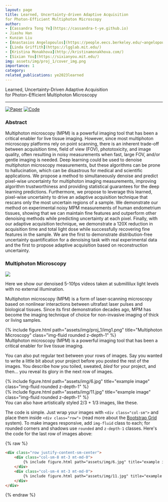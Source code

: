 ```yaml
---
layout: page
title: Learned, Uncertainty-driven Adaptive Acquisition
for Photon-Efficient Multiphoton Microscopy
author: 
- [Cassandra Tong Ye](https://cassandra-t-ye.github.io) 
- Jiashu Han
- Kunzan Liu 
- [Anastasios Angelopoulos](https://people.eecs.berkeley.edu/~angelopoulos/) 
- [Linda Griffith](https://lgglab.mit.edu/) 
- [Kristina Monakhova](http://kristinamonakhova.com/)
- [Sixian You](https://sixianyou.mit.edu/)  
img: assets/img/proj_1/cover_img.png
importance: 1
category: 
related_publications: ye2023learned
---
```

Learned, Uncertainty-Driven Adaptive Acquisition  
for Photon-Efficient Multiphoton Microscopy  

-------------------------------------------------------------------------------------------------
[![Paper](https://github.com/cassandra-t-ye/Learned_Uncertainty_Quantification/blob/gh-pages/hosted_imgs/paper_front_page.png)](https://arxiv.org/abs/2310.16102) [![Code](https://github.com/cassandra-t-ye/Learned_Uncertainty_Quantification/blob/gh-pages/hosted_imgs/github.png)](https://github.com/cassandra-t-ye/Learned_Uncertainty_Quantification/)

### Abstract

Multiphoton microscopy (MPM) is a powerful imaging tool that has been a critical enabler for live tissue imaging. However, since most multiphoton microscopy platforms rely on point scanning, there is an inherent trade-off between acquisition time, field of view (FOV), phototoxicity, and image quality, often resulting in noisy measurements when fast, large FOV, and/or gentle imaging is needed. Deep learning could be used to denoise multiphoton microscopy measurements, but these algorithms can be prone to hallucination, which can be disastrous for medical and scientific applications. We propose a method to simultaneously denoise and predict pixel-wise uncertainty for multiphoton imaging measurements, improving algorithm trustworthiness and providing statistical guarantees for the deep learning predictions. Furthermore, we propose to leverage this learned, pixel-wise uncertainty to drive an adaptive acquisition technique that rescans only the most uncertain regions of a sample. We demonstrate our method on experimental noisy MPM measurements of human endometrium tissues, showing that we can maintain fine features and outperform other denoising methods while predicting uncertainty at each pixel. Finally, with our adaptive acquisition technique, we demonstrate a 120X reduction in acquisition time and total light dose while successfully recovering fine features in the sample. We are the first to demonstrate distribution-free uncertainty quantification for a denoising task with real experimental data and the first to propose adaptive acquisition based on reconstruction uncertainty.

### Multiphoton Microscopy

![](https://github.com/cassandra-t-ye/Learned_Uncertainty_Quantification/blob/gh-pages/hosted_imgs/multiphoton.png)

Here we show our denoised 5-10fps videos taken at submillilux light levels with no external illumination.


Multiphoton microscopy (MPM) is a form of laser-scanning microscopy based on nonlinear
interactions between ultrafast laser pulses and biological tissues. Since its first demonstration
decades ago, MPM has become the imaging technique of choice for non-invasive imaging of
thick or living samples.

<div class="row">
    <div class="col-sm mt-1 mt-md-0">
        {% include figure.html path="assets/img/proj_1/img1.png" title="Multiphoton Microscopy" class="img-fluid rounded z-depth-1" %}
    </div>

</div>
<div class="caption">
    Multiphoton microscopy (MPM) is a powerful imaging tool that has been a critical enabler for live
tissue imaging.
</div>

You can also put regular text between your rows of images.
Say you wanted to write a little bit about your project before you posted the rest of the images.
You describe how you toiled, sweated, *bled* for your project, and then... you reveal its glory in the next row of images.


<div class="row justify-content-sm-center">
    <div class="col-sm-8 mt-3 mt-md-0">
        {% include figure.html path="assets/img/6.jpg" title="example image" class="img-fluid rounded z-depth-1" %}
    </div>
    <div class="col-sm-4 mt-3 mt-md-0">
        {% include figure.html path="assets/img/11.jpg" title="example image" class="img-fluid rounded z-depth-1" %}
    </div>
</div>
<div class="caption">
    You can also have artistically styled 2/3 + 1/3 images, like these.
</div>


The code is simple.
Just wrap your images with `<div class="col-sm">` and place them inside `<div class="row">` (read more about the <a href="https://getbootstrap.com/docs/4.4/layout/grid/">Bootstrap Grid</a> system).
To make images responsive, add `img-fluid` class to each; for rounded corners and shadows use `rounded` and `z-depth-1` classes.
Here's the code for the last row of images above:

{% raw %}
```html
<div class="row justify-content-sm-center">
    <div class="col-sm-8 mt-3 mt-md-0">
        {% include figure.html path="assets/img/6.jpg" title="example image" class="img-fluid rounded z-depth-1" %}
    </div>
    <div class="col-sm-4 mt-3 mt-md-0">
        {% include figure.html path="assets/img/11.jpg" title="example image" class="img-fluid rounded z-depth-1" %}
    </div>
</div>
```
{% endraw %}
